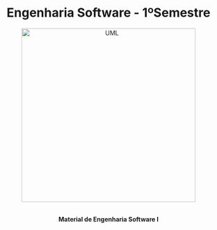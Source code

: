 <h1 align="center">Engenharia Software - 1ºSemestre</h1>

<div align="center">
  <a><img align="center" src="https://wallpaper.dog/large/17167981.gif" height="400" weight="200" border="0" alt="UML"></a>
</div>
<br>
<p align="center"><strong>Material de Engenharia Software I </strong></p>

